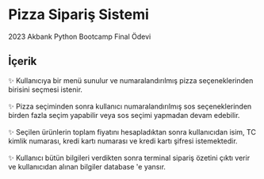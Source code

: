 # Pizza Sipariş Sistemi

2023 Akbank Python Bootcamp Final Ödevi

## İçerik

:sparkles: Kullanıcıya bir menü sunulur ve numaralandırılmış pizza seçeneklerinden birisini seçmesi istenir.
<br />
<br />
:sparkles: Pizza seçiminden sonra kullanıcı numaralandırılmış sos seçeneklerinden birden fazla seçim yapabilir veya sos seçimi yapmadan devam edebilir.
<br />
<br />
:sparkles: Seçilen ürünlerin toplam fiyatını hesapladıktan sonra kullanıcıdan isim, TC kimlik numarası, kredi kartı numarası ve kredi kartı şifresi istemektedir.
<br />
<br />
:sparkles: Kullanıcı bütün bilgileri verdikten sonra terminal sipariş özetini çıktı verir ve kullanıcıdan alınan bilgiler database 'e yansır.




